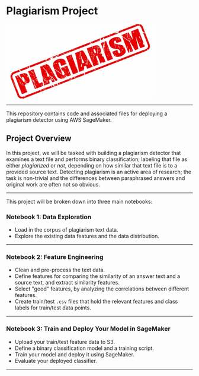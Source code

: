 # Plagiarism Project

<img src="/img/header.jpg" width="400">

---

This repository contains code and associated files for deploying a plagiarism detector using AWS SageMaker.

## Project Overview

In this project, we will be tasked with building a plagiarism detector that examines a text file and performs binary classification; labeling that file as either *plagiarized* or *not*, depending on how similar that text file is to a provided source text. Detecting plagiarism is an active area of research; the task is non-trivial and the differences between paraphrased answers and original work are often not so obvious.

---

This project will be broken down into three main notebooks:

### Notebook 1: Data Exploration
* Load in the corpus of plagiarism text data.
* Explore the existing data features and the data distribution.

---

### Notebook 2: Feature Engineering

* Clean and pre-process the text data.
* Define features for comparing the similarity of an answer text and a source text, and extract similarity features.
* Select "good" features, by analyzing the correlations between different features.
* Create train/test `.csv` files that hold the relevant features and class labels for train/test data points.

---

### Notebook 3: Train and Deploy Your Model in SageMaker

* Upload your train/test feature data to S3.
* Define a binary classification model and a training script.
* Train your model and deploy it using SageMaker.
* Evaluate your deployed classifier.

---


